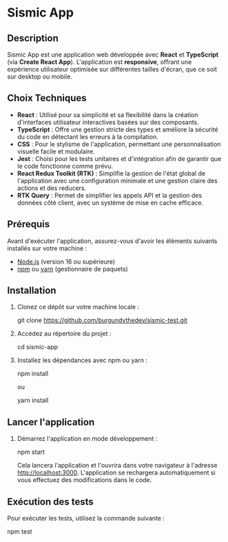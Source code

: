 # Sismic App

## Description

Sismic App est une application web développée avec **React** et **TypeScript** (via **Create React App**). L'application est **responsive**, offrant une expérience utilisateur optimisée sur différentes tailles d'écran, que ce soit sur desktop ou mobile.

## Choix Techniques

- **React** : Utilisé pour sa simplicité et sa flexibilité dans la création d'interfaces utilisateur interactives basées sur des composants.
- **TypeScript** : Offre une gestion stricte des types et améliore la sécurité du code en détectant les erreurs à la compilation.
- **CSS** : Pour le stylisme de l'application, permettant une personnalisation visuelle facile et modulaire.
- **Jest** : Choisi pour les tests unitaires et d'intégration afin de garantir que le code fonctionne comme prévu.
- **React Redux Toolkit (RTK)** : Simplifie la gestion de l'état global de l'application avec une configuration minimale et une gestion claire des actions et des reducers.
- **RTK Query** : Permet de simplifier les appels API et la gestion des données côté client, avec un système de mise en cache efficace.

## Prérequis

Avant d'exécuter l'application, assurez-vous d'avoir les éléments suivants installés sur votre machine :

- [Node.js](https://nodejs.org/) (version 16 ou supérieure)
- [npm](https://www.npmjs.com/) ou [yarn](https://yarnpkg.com/) (gestionnaire de paquets)

## Installation

1. Clonez ce dépôt sur votre machine locale :

   git clone https://github.com/burgundythedev/sismic-test.git

2. Accédez au répertoire du projet :

   cd sismic-app

3. Installez les dépendances avec npm ou yarn :

   npm install

   ou

   yarn install

## Lancer l'application

1. Démarrez l'application en mode développement :

   npm start

   Cela lancera l'application et l'ouvrira dans votre navigateur à l'adresse [http://localhost:3000](http://localhost:3000). L'application se rechargera automatiquement si vous effectuez des modifications dans le code.

## Exécution des tests

Pour exécuter les tests, utilisez la commande suivante :

npm test

```

```
